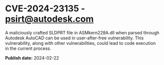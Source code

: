 # CVE-2024-23135 - psirt@autodesk.com

A maliciously crafted SLDPRT file in ASMkern228A.dll when parsed through Autodesk AutoCAD can be used in user-after-free vulnerability. This vulnerability, along with other vulnerabilities, could lead to code execution in the current process.


**Publish date:** 2024-02-22
